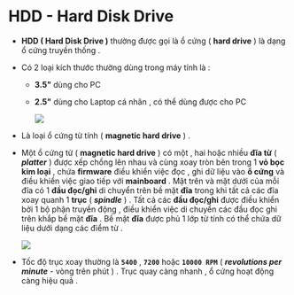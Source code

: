 # HDD - Hard Disk Drive
- **HDD ( Hard Disk Drive )** thường được gọi là ổ cứng ( **hard drive** ) là dạng ổ cứng truyền thống .
- Có 2 loại kích thước thường dùng trong máy tính là :
    - **3.5"** dùng cho PC
    - **2.5"** dùng cho Laptop cá nhân , có thể dùng được cho PC

        <img src=https://i.imgur.com/KlkMyDG.png>

- Là loại ổ cứng từ tính ( **magnetic hard drive** ) .
- Một ổ cứng từ ( **magnetic hard drive** ) có một , hai hoặc nhiều **đĩa từ** ( ***platter*** ) được xếp chồng lên nhau và cùng xoay tròn bên trong 1 **vỏ bọc kim loại** , chứa **firmware** điều khiển việc đọc , ghi dữ liệu vào **ổ cứng** và điều khiển việc giao tiếp với **mainboard** . Mặt trên và mặt dưới của mỗi đĩa có 1 **đầu đọc/ghi** di chuyển trên bề  mặt **đĩa** trong khi tất cả các đĩa xoay quanh 1 **trục** ( ***spindle*** ) . Tất cả các **đầu đọc/ghi** được điều khiển bởi 1 bộ phận truyền động , điều khiển việc di chuyển các đầu đọc ghi trên khắp bề mặt **đĩa** . Bề mặt **đĩa** được phủ 1 lớp từ tính có thể chứa dữ liệu dưới dạng các điểm từ .

    <img src=https://i.imgur.com/rplxXOx.png>
    
- Tốc độ trục xoay thường là **`5400`** , **`7200`** hoặc **`10000 RPM`** ( ***revolutions per minute*** - vòng trên phút ) . Trục quay càng nhanh , ổ cứng hoạt động càng hiệu quả .
